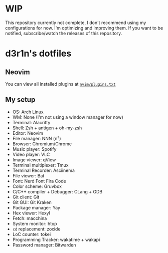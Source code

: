 # WIP
This repository currently not complete, I don't recommend using my configurations for now. I'm optimizing and improving them. If you want to be notified, subscribe/watch the releases of this repository.

# d3r1n's dotfiles

## Neovim

You can view all installed plugins at [`nvim/plugins.txt`](./nvim/plugins.txt)

## My setup
- OS: Arch Linux
- WM: None (I'm not using a window manager for now)
- Terminal: Alacritty
- Shell: Zsh + antigen + oh-my-zsh
- Editor: Neovim
- File manager: NNN (n³)
- Browser: Chromium/Chrome
- Music player: Spotify
- Video player: VLC
- Image viewer: qView
- Terminal multiplexer: Tmux
- Terminal Recorder: Asciinema
- File viewer: Bat
- Font: Nerd Font Fira Code
- Color scheme: Gruvbox
- C/C++ compiler + Debugger: CLang + GDB
- Git client: Git
- Git GUI: Git Kraken
- Package manager: Yay
- Hex viewer: Hexyl
- Fetch: macchina
- System monitor: htop
- `cd` replacement: zoxide
- LoC counter: tokei
- Programming Tracker: wakatime + wakapi
- Password manager: Bitwarden
